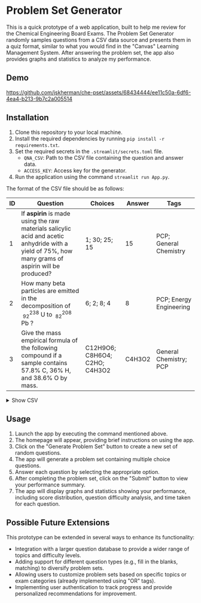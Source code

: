 # Problem Set Generator

This is a quick prototype of a web application, built to help me review for the Chemical Engineering Board Exams. The Problem Set Generator randomly samples questions from a CSV data source and presents them in a quiz format, similar to what you would find in the "Canvas" Learning Management System. After answering the problem set, the app also provides graphs and statistics to analyze my performance.

## Demo



https://github.com/jskherman/che-pset/assets/68434444/ee11c50a-6df6-4ea4-b213-9b7c2a005514



## Installation

1. Clone this repository to your local machine.
2. Install the required dependencies by running `pip install -r requirements.txt`.
3. Set the required secrets in the `.streamlit/secrets.toml` file.
    - `QNA_CSV`: Path to the CSV file containing the question and answer data.
    - `ACCESS_KEY`: Access key for the generator.
4. Run the application using the command `streamlit run App.py`.

The format of the CSV file should be as follows:

| ID | Question                                                                                                                                             | Choices                       | Answer | Tags                    |
|----|------------------------------------------------------------------------------------------------------------------------------------------------------|-------------------------------|--------|-------------------------|
| 1  | If **aspirin** is made using the raw materials salicylic acid and acetic anhydride with a yield of 75%, how many grams of aspirin will be produced?  | 1; 30; 25; 15                 | 15     | PCP; General Chemistry  |
| 2  | How many beta particles are emitted in the decomposition of ${\ }^{238}_{92} \text{ U }$ to ${\ }^{208}_{82} \text{ Pb }$?                           | 6; 2; 8; 4                    | 8      | PCP; Energy Engineering |
| 3  | Give the mass empirical formula of the following compound if a sample contains $57.8\%\ \text{C}$, $36\%\ \text{H}$, and $38.6\%\ \text{O}$ by mass. | C12H9O6; C8H6O4; C2HO; C4H3O2 | C4H3O2 | General Chemistry; PCP  |

<details><summary>Show CSV</summary>

```csv
"ID","Question","Choices","Answer","Tags"
"1","If **aspirin** is made using the raw materials salicylic acid and acetic anhydride with a yield of 75%, how many grams of aspirin will be produced?","1; 30; 25; 15","15","PCP; General Chemistry"
"2","How many beta particles are emitted in the decomposition of ${\ }^{238}_{92} 	ext{ U }$ to ${\ }^{208}_{82} \text{ Pb }$?","6; 2; 8; 4","8","PCP; Energy Engineering"
"3","Give the mass empirical formula of the following compound if a sample contains $57.8\%\ \text{C}$, $36\%\ \text{H}$, and $38.6\%\ \text{O}$ by mass.","C12H9O6; C8H6O4; C2HO; C4H3O2","C4H3O2","General Chemistry; PCP"
```
</details>

## Usage

1. Launch the app by executing the command mentioned above.
2. The homepage will appear, providing brief instructions on using the app.
3. Click on the "Generate Problem Set" button to create a new set of random questions.
4. The app will generate a problem set containing multiple choice questions.
5. Answer each question by selecting the appropriate option.
6. After completing the problem set, click on the "Submit" button to view your performance summary.
7. The app will display graphs and statistics showing your performance, including score distribution, question difficulty analysis, and time taken for each question.

## Possible Future Extensions

This prototype can be extended in several ways to enhance its functionality:

- Integration with a larger question database to provide a wider range of topics and difficulty levels.
- Adding support for different question types (e.g., fill in the blanks, matching) to diversify problem sets.
- Allowing users to customize problem sets based on specific topics or exam categories (already implemented using "OR" tags).
- Implementing user authentication to track progress and provide personalized recommendations for improvement.
